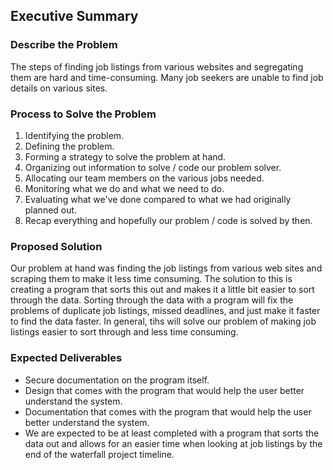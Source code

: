 ## Executive Summary
### Describe the Problem
The steps of finding job listings from various websites and segregating them are hard and time-consuming. Many job seekers are unable to find job details on various sites.

### Process to Solve the Problem
1. Identifying the problem.
2. Defining the problem.
3. Forming a strategy to solve the problem at hand.
4. Organizing out information to solve / code our problem solver.
5. Allocating our team members on the various jobs needed.
6. Monitoring what we do and what we need to do.
7. Evaluating what we've done compared to what we had originally planned out.
8. Recap everything and hopefully our problem / code is solved by then.

### Proposed Solution
Our problem at hand was finding the job listings from various web sites and scraping them to make it less time consuming. The solution to this is creating a program that sorts this out and makes it a little bit easier to sort through the data.
Sorting through the data with a program will fix the problems of duplicate job listings, missed deadlines, and just make it faster to find the data faster. In general, tihs will solve our problem of making job listings easier to sort through and less time consuming.

### Expected Deliverables
- Secure documentation on the program itself.
- Design that comes with the program that would help the user better understand the system.
- Documentation that comes with the program that would help the user better understand the system.
- We are expected to be at least completed with a program that sorts the data out and allows for an easier time when looking at job listings by the end of the waterfall project timeline. 
